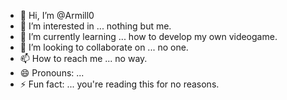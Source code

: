 - 👋 Hi, I’m @Armill0
- 👀 I’m interested in ... nothing but me.
- 🌱 I’m currently learning ... how to develop my own videogame.
- 💞️ I’m looking to collaborate on ... no one.
- 📫 How to reach me ... no way.
- 😄 Pronouns: ... 
- ⚡ Fun fact: ... you're reading this for no reasons.

<!---
Armill0/Armill0 is a ✨ special ✨ repository because its `README.md` (this file) appears on your GitHub profile.
You can click the Preview link to take a look at your changes.
--->
